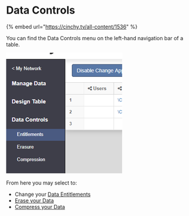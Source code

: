 # Data Controls

{% embed url="https://cinchy.tv/all-content/1536" %}

You can find the Data Controls menu on the left-hand navigation bar of a table.

![](<../../../../.gitbook/assets/image (188).png>)

From here you may select to:

* Change your [Data Entitlements](data-entitlements-and-access-controls.md)
* [Erase your Data](data-erasure.md)
* [Compress your Data](data-compression.md)
